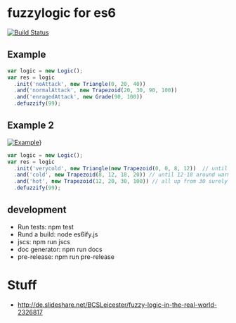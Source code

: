 # fuzzylogic for es6

[![Build Status](https://travis-ci.org/sebs/es6-fuzz.png)](https://travis-ci.org/sebs/es6-fuzz)



## Example

```javascript
var logic = new Logic();
var res = logic
  .init('noAttack', new Triangle(0, 20, 40))
  .and('normalAttack', new Trapezoid(20, 30, 90, 100))
  .and('enragedAttack', new Grade(90, 100))
  .defuzzify(99);
```

## Example 2
[![Example](https://upload.wikimedia.org/wikipedia/commons/thumb/6/61/Fuzzy_logic_temperature_en.svg/300px-Fuzzy_logic_temperature_en.svg.png)](https://travis-ci.org/sebs/es6-fuzz)}

```javascript
var logic = new Logic();
var res = logic
  .init('verycold', new Triangle(new Trapezoid(0, 0, 8, 12))  // until 10 degrees very cold
  .and('cold', new Trapezoid(8, 12, 18, 20)) // until 12-18 around warm
  .and('hot', new Trapezoid(12, 20, 30, 100)) // all up from 30 surely  hot
  .defuzzify(99);
```

## development

* Run tests: npm test
* Rund a build: node es6ify.js
* jscs: npm run jscs
* doc generator: npm run docs
* pre-release: npm run pre-release

# Stuff
* http://de.slideshare.net/BCSLeicester/fuzzy-logic-in-the-real-world-2326817
